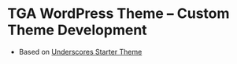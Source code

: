 # TGA WordPress Theme – Custom Theme Development
  - Based on [Underscores Starter Theme](https://underscores.me/)
  
